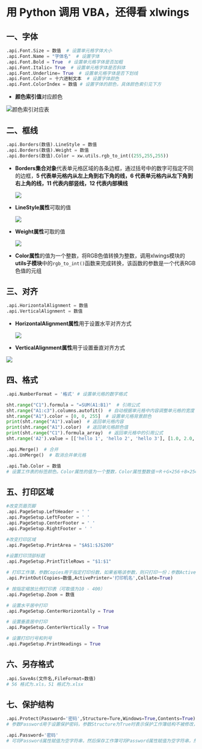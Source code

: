 # 用 Python 调用 VBA，还得看 xlwings

##  一、字体

```Python
.api.Font.Size = 数值  # 设置单元格字体大小
.api.Font.Name = "字体名"  # 设置字体
.api.Font.Bold = True  # 设置单元格字体是否加粗
.api.Font.Italic= True  # 设置单元格字体是否斜体
.api.Font.Underline= True  # 设置单元格字体是否下划线
.api.Font.Color = 十六进制文本  # 设置字体颜色
.api.Font.ColorIndex = 数值 # 设置字体的颜色，具体颜色索引见下方
```

- **颜色索引值**对应颜色

![颜色索引对应表](https://cdn.jsdelivr.net/gh/don2vito/pic_warehouse/2021-8-28/1630134542907-ColorIndex.jpg.gif)

## 二、框线

```Python
.api.Borders(数值).LineStyle = 数值
.api.Borders(数值).Weight = 数值
.api.Borders(数值).Color = xw.utils.rgb_to_int((255,255,255))
```

- **Borders集合对象**代表单元格区域的各条边框，通过括号中的数字可指定不同的边框，**5 代表单元格内从左上角到右下角的线，6 代表单元格内从左下角到右上角的线，11 代表内部竖线，12 代表内部横线**

  ![](https://cdn.jsdelivr.net/gh/don2vito/pic_warehouse/2021-8-28/1630135913922-epub_39602693_251.jpg)

- **LineStyle属性**可取的值

  ![](https://cdn.jsdelivr.net/gh/don2vito/pic_warehouse/2021-8-28/1630135917814-epub_39602693_252.jpg)

- **Weight属性**可取的值

  ![](https://cdn.jsdelivr.net/gh/don2vito/pic_warehouse/2021-8-28/1630135920489-epub_39602693_253.jpg)

- **Color属性**的值为一个整数，将RGB色值转换为整数，调用xlwings模块的**utils子模块**中的`rgb_to_int()`函数来完成转换，该函数的参数是一个代表RGB色值的元组

## 三、对齐

```python
.api.HorizontalAlignment = 数值
.api.VerticalAlignment = 数值
```

- **HorizontalAlignment属性**用于设置水平对齐方式

  ![](https://gitee.com/don2vito/picture_warehourse/raw/master/2021-8-28/1630135580591-epub_39602693_247.jpg)

- **VerticalAlignment属性**用于设置垂直对齐方式

![](https://gitee.com/don2vito/picture_warehourse/raw/master/2021-8-28/1630135582670-epub_39602693_248.jpg)

## 四、格式

```python
.api.NumberFormat = '格式' # 设置单元格的数字格式

sht.range("C1").formula = "=SUM(A1:B1)"  # 引用公式
sht.range("A1:c3").columns.autofit()  # 自动根据单元格中内容调整单元格的宽度
sht.range("A1").color = [0, 0, 255]  # 设置单元格背景颜色
print(sht.range("A1").value)  # 返回单元格内容
print(sht.range("A1").color)  # 返回单元格颜色值
print(sht.range("C1").formula_array)  # 返回单元格中的引用公式
sht.range('A2').value = [['hello 1', 'hello 2', 'hello 3'], [1.0, 2.0, 3.0]]  # 批量填写数据

.api.Merge()  # 合并
.api.UnMerge()  # 取消合并单元格

.api.Tab.Color = 数值
# 设置工作表的标签颜色。Color属性的值为一个整数，Color属性整数值＝R＋G×256＋B×256×256
```

## 五、打印区域

```python
#改变页眉页脚
.api.PageSetup.LeftHeader = ' '
.api.PageSetup.LeftFooter = ' '
.api.PageSetup.CenterFooter = ' '
.api.PageSetup.RightFooter = ' '

#改变打印区域
.api.PageSetup.PrintArea = "$A$1:$J$200"

#设置打印顶部标题
.api.PageSetup.PrintTitleRows = "$1:$1"

# 打印工作簿，参数Copies用于指定打印份数，如果省略该参数，则只打印一份；参数ActivePrinter用于设置要使用的打印机的名称，如果省略该参数，则表示使用操作系统的默认打印机；参数Collate如果为True，表示逐份打印
.api.PrintOut(Copies=数值,ActivePrinter='打印机名',Collate=True)

# 按指定缩放比例打印表（可取值为10 - 400）
.api.PageSetup.Zoom = 数值

# 设置水平居中打印
.api.PageSetup.CenterHorizontally = True

# 设置垂直居中打印
.api.PageSetup.CenterVertically = True

# 设置打印行号和列号
.api.PageSetup.PrintHeadings = True
```

## 六、另存格式

```python
.api.SaveAs(文件名,FileFormat=数值)
# 56 格式为.xls，51 格式为.xlsx
```

## 七、保护结构

```python
.api.Protect(Password='密码',Structure=Ture,Windows=True,Contents=True)
# 参数Password用于设置保护密码，参数Structure为True时表示保护工作簿结构不被修改，参数Windows为True时表示保护工作簿窗口不被修改，参数Contents为True时表示保护工作表的内容不被修改；如果要取消保护，可使用Unprotect()函数，将密码放在括号中

.api.Password='密码'
# 可将Password属性赋值为空字符串，然后保存工作簿可将Password属性赋值为空字符串，然后保存工作簿
```

